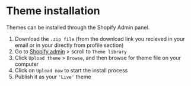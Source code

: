 # Theme installation

Themes can be installed through the Shopify Admin panel.

1. Download the `.zip file` (from the download link you recieved in your email or in your directly from profile section)
2. Go to [Shopify admin](https://www.shopify.com/admin/themes?ref=OpenThinking) > scroll to `Theme library` 
3. Click `Upload theme` > `Browse`, and then browse for theme file on your computer
4. Click on `Upload now` to start the install process
5. Publish it as your `'Live'` theme
